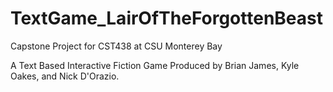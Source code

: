 # TextGame_LairOfTheForgottenBeast
Capstone Project for CST438 at CSU Monterey Bay

A Text Based Interactive Fiction Game Produced by Brian James, Kyle Oakes, and Nick D'Orazio.
